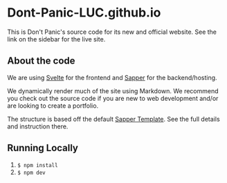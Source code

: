 #  Dont-Panic-LUC.github.io

This is Don't Panic's source code for its new and official website. See the link on the sidebar for the live site. 

## About the code

We are using [Svelte](https://svelte.dev/) for the frontend and [Sapper](https://sapper.svelte.dev/) for the backend/hosting. 

We dynamically render much of the site using Markdown. We recommend you check out the source code if you are new to web development and/or are looking to create a portfolio.

The structure is based off the default [Sapper Template](https://github.com/sveltejs/sapper-template-rollup). See the full details and instruction there. 

## Running Locally

1. `$ npm install`
2. `$ npm dev`
